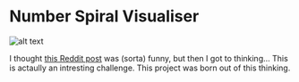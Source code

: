 # Number Spiral Visualiser
![alt text](https://preview.redd.it/4euqvhs8g2451.jpg?width=960&crop=smart&auto=webp&s=c6cbc79382ce5275c59a035e34cc5c453031df78)

I thought [this Reddit post](https://www.reddit.com/r/ProgrammerHumor/comments/h08sul/i_mean_it_does/) was (sorta) funny, but then I got to thinking... This is actaully an intresting challenge. This project was born out of this thinking.